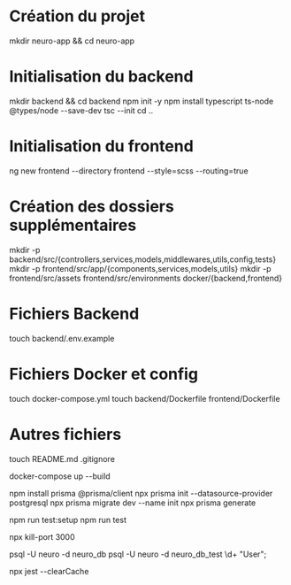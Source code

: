 # Création du projet
mkdir neuro-app && cd neuro-app

# Initialisation du backend
mkdir backend && cd backend
npm init -y
npm install typescript ts-node @types/node --save-dev
tsc --init
cd ..

# Initialisation du frontend
ng new frontend --directory frontend --style=scss --routing=true

# Création des dossiers supplémentaires
mkdir -p backend/src/{controllers,services,models,middlewares,utils,config,tests}
mkdir -p frontend/src/app/{components,services,models,utils}
mkdir -p frontend/src/assets frontend/src/environments docker/{backend,frontend}

# Fichiers Backend
touch backend/.env.example

# Fichiers Docker et config
touch docker-compose.yml
touch backend/Dockerfile frontend/Dockerfile

# Autres fichiers
touch README.md .gitignore

docker-compose up --build

npm install prisma @prisma/client
npx prisma init --datasource-provider postgresql
npx prisma migrate dev --name init
npx prisma generate

npm run test:setup
npm run test

npx kill-port 3000

psql -U neuro -d neuro_db
psql -U neuro -d neuro_db_test
\d+ "User";

npx jest --clearCache
